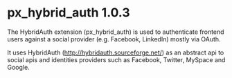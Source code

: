 # px_hybrid_auth 1.0.3
The HybridAuth extension (px_hybrid_auth) is used to authenticate frontend users against a social provider (e.g. Facebook, LinkedIn) mostly via OAuth. 

It uses HybridAuth (http://hybridauth.sourceforge.net/) as an abstract api to social apis and identities providers such as Facebook, Twitter, MySpace and Google.
